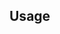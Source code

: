 <!--TITLE -->

<!--BADGES -->

<!--DESCRIPTION -->

<!--INSTALL -->

## Usage

<!--HISTORY -->
<!--CONTRIBUTE -->
<!--BACKERS -->
<!--LICENSE -->